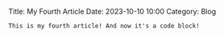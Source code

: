 Title: My Fourth Article
Date: 2023-10-10 10:00
Category: Blog

```This is my fourth article! And now it's a code block!```